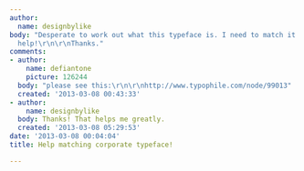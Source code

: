 ```yaml
---
author:
  name: designbylike
body: "Desperate to work out what this typeface is. I need to match it for a sub-brand.\r\nPlease
  help!\r\n\r\nThanks."
comments:
- author:
    name: defiantone
    picture: 126244
  body: "please see this:\r\n\r\nhttp://www.typophile.com/node/99013"
  created: '2013-03-08 00:43:33'
- author:
    name: designbylike
  body: Thanks! That helps me greatly.
  created: '2013-03-08 05:29:53'
date: '2013-03-08 00:04:04'
title: Help matching corporate typeface!

---
```

